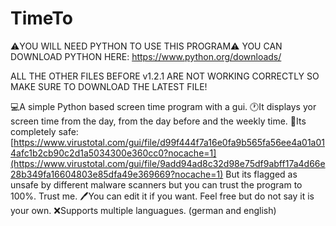 # TimeTo
⚠️YOU WILL NEED PYTHON TO USE THIS PROGRAM⚠️
YOU CAN DOWNLOAD PYTHON HERE: https://www.python.org/downloads/

ALL THE OTHER FILES BEFORE v1.2.1 ARE NOT WORKING CORRECTLY SO MAKE SURE TO DOWNLOAD THE LATEST FILE!

💻A simple Python based screen time program with a gui.
🕐It displays yor screen time from the day, from the day before and the weekly time.
👾Its completely safe: [https://www.virustotal.com/gui/file/d99f444f7a16e0fa9b565fa56ee4a01a014afc1b2cb90c2d1a5034300e360cc0?nocache=1](https://www.virustotal.com/gui/file/9add94ad8c32d98e75df9abff17a4d66e28b349fa16604803e85dfa49e369669?nocache=1)
But its flagged as unsafe by different malware scanners but you can trust the program to 100%. Trust me.
🖊️You can edit it if you want. Feel free but do not say it is your own.
❌Supports multiple languagues. (german and english)
